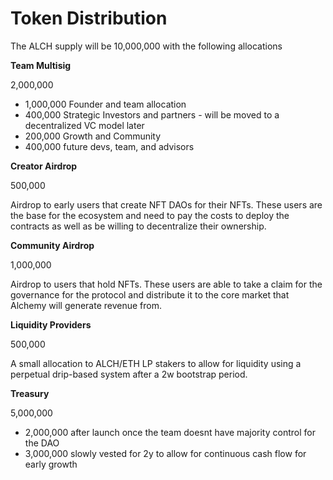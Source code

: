 # Token Distribution

The ALCH supply will be 10,000,000 with the following allocations

**Team Multisig**

2,000,000

* 1,000,000 Founder and team allocation
* 400,000 Strategic Investors and partners - will be moved to a decentralized VC model later
* 200,000 Growth and Community
* 400,000 future devs, team, and advisors

**Creator Airdrop**

500,000

Airdrop to early users that create NFT DAOs for their NFTs. These users are the base for the ecosystem and need to pay the costs to deploy the contracts as well as be willing to decentralize their ownership.

**Community Airdrop**

1,000,000

Airdrop to users that hold NFTs. These users are able to take a claim for the governance for the protocol and distribute it to the core market that Alchemy will generate revenue from.

**Liquidity Providers**

500,000

A small allocation to ALCH/ETH LP stakers to allow for liquidity using a perpetual drip-based system after a 2w bootstrap period.

**Treasury**

5,000,000

* 2,000,000 after launch once the team doesnt have majority control for the DAO
* 3,000,000 slowly vested for 2y to allow for continuous cash flow for early growth

